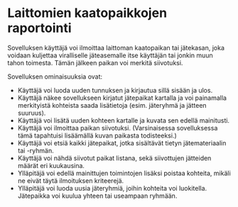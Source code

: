 # Laittomien kaatopaikkojen raportointi

Sovelluksen käyttäjä voi ilmoittaa laittoman kaatopaikan tai jätekasan, joka voidaan kuljettaa viralliselle jäteasemalle itse käyttäjän tai jonkin muun tahon toimesta. Tämän jälkeen paikan voi merkitä siivotuksi. 

Sovelluksen ominaisuuksia ovat:

* Käyttäjä voi luoda uuden tunnuksen ja kirjautua sillä sisään ja ulos. 
* Käyttäjä näkee sovellukseen kirjatut jätepaikat kartalla ja voi painamalla merkityistä kohteista saada lisätietoja (esim. jäteryhmä ja jätteen suuruus).
* Käyttäjä voi lisätä uuden kohteen kartalle ja kuvata sen edellä mainitusti.
* Käyttäjä voi ilmoittaa paikan siivotuksi. (Varsinaisessa sovelluksessa tämä tapahtuisi lisäämällä kuvan paikasta todisteeksi.)
* Käyttäjä voi etsiä kaikki jätepaikat, jotka sisältävät tietyn jätemateriaalin tai -ryhmän.
* Käyttäjä voi nähdä siivotut paikat listana, sekä siivottujen jätteiden määrät eri kuukausina. 
* Ylläpitäjä voi edellä mainittujen toimintojen lisäksi poistaa kohteita, mikäli ne eivät täytä ilmoituksen kriteerejä.  
* Ylläpitäjä voi luoda uusia jäteryhmiä, joihin kohteita voi luokitella. Jätepaikka voi kuulua yhteen tai useampaan ryhmään.
